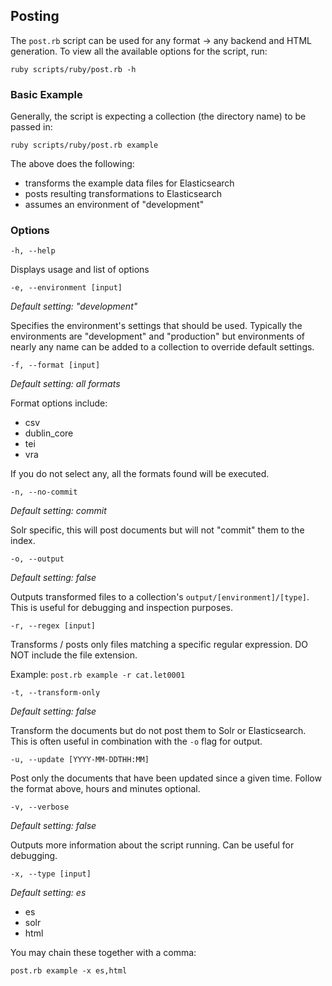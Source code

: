 ## Posting

The `post.rb` script can be used for any format -> any backend and HTML generation.  To view all the available options for the script, run:

```
ruby scripts/ruby/post.rb -h
```

### Basic Example

Generally, the script is expecting a collection (the directory name) to be passed in:

```
ruby scripts/ruby/post.rb example
```

The above does the following:

- transforms the example data files for Elasticsearch
- posts resulting transformations to Elasticsearch
- assumes an environment of "development"

### Options

```
-h, --help
```

Displays usage and list of options

```
-e, --environment [input]
```

*Default setting: "development"*

Specifies the environment's settings that should be used.  Typically the environments are "development" and "production" but environments of nearly any name can be added to a collection to override default settings.

```
-f, --format [input]
```

*Default setting: all formats*

Format options include:

- csv
- dublin_core
- tei
- vra

If you do not select any, all the formats found will be executed.

```
-n, --no-commit
```

*Default setting: commit*

Solr specific, this will post documents but will not "commit" them to the index.

```
-o, --output
```

*Default setting: false*

Outputs transformed files to a collection's `output/[environment]/[type]`. This is useful for debugging and inspection purposes.

```
-r, --regex [input]
```

Transforms / posts only files matching a specific regular expression.  DO NOT include the file extension.

Example: `post.rb example -r cat.let0001`

```
-t, --transform-only
```

*Default setting: false*

Transform the documents but do not post them to Solr or Elasticsearch.  This is often useful in combination with the `-o` flag for output.

```
-u, --update [YYYY-MM-DDTHH:MM]
```

Post only the documents that have been updated since a given time.  Follow the format above, hours and minutes optional.

```
-v, --verbose
```

*Default setting: false*

Outputs more information about the script running.  Can be useful for debugging.

```
-x, --type [input]
```

*Default setting: es*

- es
- solr
- html

You may chain these together with a comma:

`post.rb example -x es,html`
